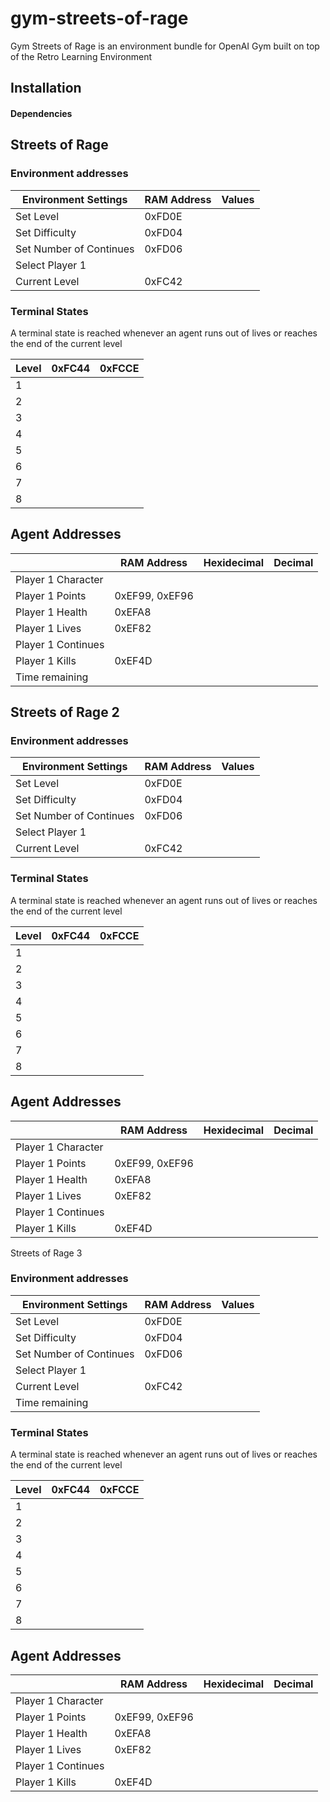 # gym-streets-of-rage
Gym Streets of Rage is an environment bundle for OpenAI Gym built on top of the Retro Learning Environment

## Installation

#### Dependencies

## Streets of Rage
### Environment addresses

| Environment Settings    | RAM Address | Values |
| ----------------------- | ----------- | ------ |
| Set Level               |   0xFD0E    |        |
| Set Difficulty          |   0xFD04    |        |
| Set Number of Continues |   0xFD06    |        |
| Select Player 1         |             |        |
| Current Level           |   0xFC42    |        |

### Terminal States

A terminal state is reached whenever an agent runs out of lives or reaches the end of the current level

| Level | 0xFC44 | 0xFCCE |
| ----- |  ----  | ----   |
|   1   |        |        |
|   2   |        |        |
|   3   |        |        |
|   4   |        |        |
|   5   |        |        |
|   6   |        |        |
|   7   |        |        |
|   8   |        |        |

## Agent Addresses

|                    |   RAM Address  | Hexidecimal  | Decimal |
|   ---------        |  ------------  | -------------| --------|
| Player 1 Character |                |              |         |
| Player 1 Points    | 0xEF99, 0xEF96 |              |         |
| Player 1 Health    |     0xEFA8     |              |         |
| Player 1 Lives     |     0xEF82     |              |         |
| Player 1 Continues |                |              |         |
| Player 1 Kills     |     0xEF4D     |              |         |
| Time remaining     |                |              |         |


## Streets of Rage 2


### Environment addresses

| Environment Settings    | RAM Address | Values |
| ----------------------- | ----------- | ------ |
| Set Level               |   0xFD0E    |        |
| Set Difficulty          |   0xFD04    |        |
| Set Number of Continues |   0xFD06    |        |
| Select Player 1         |             |        |
| Current Level           |   0xFC42    |        |

### Terminal States

A terminal state is reached whenever an agent runs out of lives or reaches the end of the current level

| Level | 0xFC44 | 0xFCCE |
| ----- |  ----  | ----   |
|   1   |        |        |
|   2   |        |        |
|   3   |        |        |
|   4   |        |        |
|   5   |        |        |
|   6   |        |        |
|   7   |        |        |
|   8   |        |        |


## Agent Addresses

|                    |   RAM Address  | Hexidecimal  | Decimal |
|   ---------        |  ------------  | -------------| --------|
| Player 1 Character |                |              |         |
| Player 1 Points    | 0xEF99, 0xEF96 |              |         |
| Player 1 Health    |     0xEFA8     |              |         |
| Player 1 Lives     |     0xEF82     |              |         |
| Player 1 Continues |                |              |         |
| Player 1 Kills     |     0xEF4D     |              |         |


Streets of Rage 3
### Environment addresses

| Environment Settings    | RAM Address | Values |
| ----------------------- | ----------- | ------ |
| Set Level               |   0xFD0E    |        |
| Set Difficulty          |   0xFD04    |        |
| Set Number of Continues |   0xFD06    |        |
| Select Player 1         |             |        |
| Current Level           |   0xFC42    |        |
| Time remaining          |             |        |

### Terminal States

A terminal state is reached whenever an agent runs out of lives or reaches the end of the current level

| Level | 0xFC44 | 0xFCCE |
| ----- |  ----  | ----   |
|   1   |        |        |
|   2   |        |        |
|   3   |        |        |
|   4   |        |        |
|   5   |        |        |
|   6   |        |        |
|   7   |        |        |
|   8   |        |        |

## Agent Addresses

|                    |   RAM Address  | Hexidecimal  | Decimal |
|   ---------        |  ------------  | -------------| --------|
| Player 1 Character |                |              |         |
| Player 1 Points    | 0xEF99, 0xEF96 |              |         |
| Player 1 Health    |     0xEFA8     |              |         |
| Player 1 Lives     |     0xEF82     |              |         |
| Player 1 Continues |                |              |         |
| Player 1 Kills     |     0xEF4D     |              |         |
